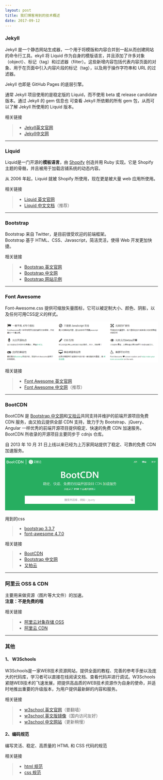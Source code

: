 ```yaml
---
layout: post
title: 我们博客用到的技术概述
date: 2017-09-12
---
```


### Jekyll
Jekyll 是一个静态网站生成器，一个用于将模版和内容合并到一起从而创建网站的命令行工具。ekyll 将 Liquid 作为自身的模版语言，并且添加了许多对象（object）、标记（tag）和过滤器（filter）。这些新增内容包括代表内容页面的对象、用于在页面中引入内容片段的标记（tag），以及用于操作字符串和 URL 的过滤器。  
  
Jekyll 也即是 GitHub Pages 的底层引擎。
  
通常 Jekyll 项目使用的是稳定版的 Liquid，而不使用 beta 或 release candidate 版本。通过 Jekyll 的 gem 信息也 可查看 Jekyll 所依赖的所有 gem 包，从而可以了解 Jekyll 所使用的 Liquid 版本。

相关链接
>* [Jekyll英文官网](http://jekyllrb.com/)
>* [Jekyll中文网](http://jekyll.com.cn/)

----
### Liquid
Liquid是一门开源的**模板语言**，由 [Shopify](https://www.shopify.com/) 创造并用 Ruby 实现。它是 Shopify 主题的骨骼，并且被用于加载店铺系统的动态内容。
  
从 2006 年起，Liquid 就被 Shopify 所使用，现在更是被大量 web 应用所使用。

相关链接
>* [Liquid 英文官网](https://shopify.github.io/liquid/)
>* [Liquid 中文文档](https://liquid.bootcss.com/)（推荐）

----
### Bootstrap
Bootstrap 来自 Twitter，是目前很受欢迎的前端框架。  
Bootstrap 基于 HTML、CSS、Javascript，简洁灵活，使得 Web 开发更加快捷。

相关链接
>* [Bootstrap 英文官网](https://getbootstrap.com/)
>* [Bootstrap 中文网](http://www.bootcss.com/)
>* [Bootstrap 网站示例](http://expo.bootcss.com/)

----
### Font Awesome
Font-Awesome.css 提供可缩放矢量图标，它可以被定制大小、颜色、阴影，以及任何可用CSS定义的样式。

![](/images/sam/font-awesome-brief.png)

相关链接
>* [Font Awesome 英文官网](http://fontawesome.io/)
>* [Font Awesome 中文网](http://www.fontawesome.com.cn/)（推荐）

----
### BootCDN
BootCDN 是 [Bootstrap 中文网](http://www.bootcss.com/)和[又拍云](https://www.upyun.com/)共同支持并维护的前端开源项目免费 CDN 服务，由又拍云提供全部 CDN 支持，致力于为 Bootstrap、jQuery、Angular 一样优秀的前端开源项目提供稳定、快速的免费 CDN 加速服务。BootCDN 所收录的开源项目主要同步于 cdnjs 仓库。  
  
自 2013 年 10 月 31 日上线以来已经为上万家网站提供了稳定、可靠的免费 CDN 加速服务。 

![](/images/sam/bootcdn.png)

用到的css
>* [bootstrap 3.3.7](http://www.bootcdn.cn/bootstrap/)
>* [font-awesome 4.7.0](https://cdn.bootcss.com/font-awesome/4.7.0/css/font-awesome.min.css)
  
相关链接
>* [BootCDN](http://www.bootcdn.cn/)
>* [Bootstrap 中文网](http://www.bootcss.com/)
>* [又拍云](https://www.upyun.com/)

----
### 阿里云 OSS & CDN
主要用来做资源（图片等大文件）的加速。  
**注意：不是免费的哦**

相关链接
>* [阿里云对象存储 OSS](https://www.aliyun.com/product/oss?spm=5176.8142029.388261.238.Ecx0mg)
>* [阿里云 CDN](https://www.aliyun.com/product/cdn?spm=5176.7933691.765261.248.3w7ips)


----
### 其他
#### 1、 W3Schools

W3Schools是一家WEB技术资源网站，提供全面的教程、完善的参考手册以及庞大的代码库，学习者可以直接在线阅读文档、查看代码并进行调试。W3Schools紧随WEB技术的飞速发展，把提供高品质的WEB技术资源作为自身的使命，并适时地推出重要的升级版本，为用户提供最新鲜的内容和服务。

相关链接
>* [w3school 英文官网](https://www.w3schools.com/)（要翻墙）
>* [w3school 英文版镜像](http://w3schools.bootcss.com/default.html)（国内访问友好）
>* [w3school 中文网站](http://www.w3school.com.cn/)（更新稍慢）


#### 2、编码规范
编写灵活、稳定、高质量的 HTML 和 CSS 代码的规范

相关链接
>* [html 规范](http://codeguide.bootcss.com/#html)
>* [css 规范](http://codeguide.bootcss.com/#css)